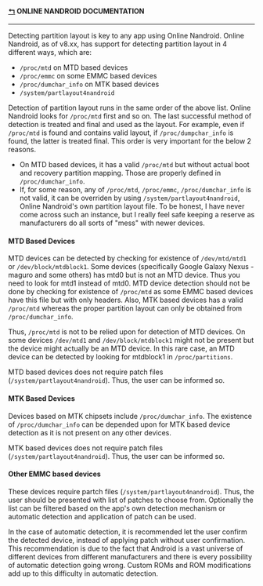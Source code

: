 #### [↰](README.md) ONLINE NANDROID DOCUMENTATION

---

Detecting partition layout is key to any app using Online Nandroid. Online Nandroid, as of v8.xx, has support for detecting partition layout in 4 different ways, which are:
* `/proc/mtd` on MTD based devices
* `/proc/emmc` on some EMMC based devices
* `/proc/dumchar_info` on MTK based devices
* `/system/partlayout4nandroid`

Detection of partition layout runs in the same order of the above list. Online Nandroid looks for `/proc/mtd` first and so on. The last successful method of detection is treated and final and used as the layout. For example, even if `/proc/mtd` is found and contains valid layout, if `/proc/dumpchar_info` is found, the latter is treated final. This order is very important for the below 2 reasons.
* On MTD based devices, it has a valid `/proc/mtd` but without actual boot and recovery partition mapping. Those are properly defined in `/proc/dumchar_info`.
* If, for some reason, any of `/proc/mtd`, `/proc/emmc`, `/proc/dumchar_info` is not valid, it can be overriden by using `/system/partlayout4nandroid`, Online Nandroid's own partition layout file. To be honest, I have never come across such an instance, but I really feel safe keeping a reserve as manufacturers do all sorts of "mess" with newer devices.

#### MTD Based Devices
MTD devices can be detected by checking for existence of `/dev/mtd/mtd1` or `/dev/block/mtdblock1`. Some devices (specifically Google Galaxy Nexus - maguro and some others) has mtd0 but is not an MTD device. Thus you need to look for mtd1 instead of mtd0. MTD device detection should not be done by checking for existence of `/proc/mtd` as some EMMC based devices have this file but with only headers. Also, MTK based devices has a valid `/proc/mtd` whereas the proper partition layout can only be obtained from `/proc/dumchar_info`.

Thus, `/proc/mtd` is not to be relied upon for detection of MTD devices.
On some devices `/dev/mtd1` and `/dev/block/mtdblock1` might not be present but the device might actually be an MTD device. In this rare case, an MTD device can be detected by looking for mtdblock1 in `/proc/partitions`.

MTD based devices does not require patch files (`/system/partlayout4nandroid`). Thus, the user can be informed so.

#### MTK Based Devices
Devices based on MTK chipsets include `/proc/dumchar_info`. The existence of `/proc/dumchar_info` can be depended upon for MTK based device detection as it is not present on any other devices.

MTK based devices does not require patch files (`/system/partlayout4nandroid`). Thus, the user can be informed so.

#### Other EMMC based devices
These devices require partch files (`/system/partlayout4nandroid`). Thus, the user should be presented with list of patches to choose from. Optionally the list can be filtered based on the app's own detection mechanism or automatic detection and application of patch can be used.

In the case of automatic detection, it is recommended let the user confirm the detected device, instead of applying patch without user confirmation. This recommendation is due to the fact that Android is a vast universe of different devices from different manufacturers and there is every possibility of automatic detection going wrong. Custom ROMs and ROM modifications add up to this difficulty in automatic detection.
